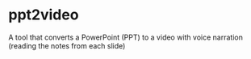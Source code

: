 # ppt2video
A tool that converts a PowerPoint (PPT) to a video with voice narration (reading the notes from each slide)
